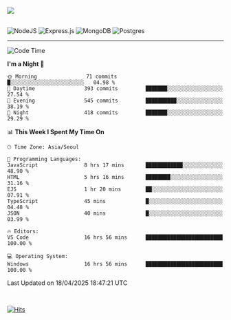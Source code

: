 ![](https://github-readme-stats.vercel.app/api?username=hqnseung&theme=dark&show_icons=true&hide_border=false&include_all_commits=false&count_private=true) <br/><br/>

![NodeJS](https://img.shields.io/badge/node.js-6DA55F?style=for-the-badge&logo=node.js&logoColor=white) 
![Express.js](https://img.shields.io/badge/express.js-%23404d59.svg?style=for-the-badge&logo=express&logoColor=%2361DAFB) ![MongoDB](https://img.shields.io/badge/MongoDB-%234ea94b.svg?style=for-the-badge&logo=mongodb&logoColor=white) ![Postgres](https://img.shields.io/badge/postgres-%23316192.svg?style=for-the-badge&logo=postgresql&logoColor=white)

---


<!--START_SECTION:waka-->
![Code Time](http://img.shields.io/badge/Code%20Time-294%20hrs%208%20mins-blue)

**I'm a Night 🦉** 

```text
🌞 Morning                71 commits          █░░░░░░░░░░░░░░░░░░░░░░░░   04.98 % 
🌆 Daytime                393 commits         ███████░░░░░░░░░░░░░░░░░░   27.54 % 
🌃 Evening                545 commits         ██████████░░░░░░░░░░░░░░░   38.19 % 
🌙 Night                  418 commits         ███████░░░░░░░░░░░░░░░░░░   29.29 % 
```


📊 **This Week I Spent My Time On** 

```text
🕑︎ Time Zone: Asia/Seoul

💬 Programming Languages: 
JavaScript               8 hrs 17 mins       ████████████░░░░░░░░░░░░░   48.90 % 
HTML                     5 hrs 16 mins       ████████░░░░░░░░░░░░░░░░░   31.16 % 
EJS                      1 hr 20 mins        ██░░░░░░░░░░░░░░░░░░░░░░░   07.91 % 
TypeScript               45 mins             █░░░░░░░░░░░░░░░░░░░░░░░░   04.48 % 
JSON                     40 mins             █░░░░░░░░░░░░░░░░░░░░░░░░   03.99 % 

🔥 Editors: 
VS Code                  16 hrs 56 mins      █████████████████████████   100.00 % 

💻 Operating System: 
Windows                  16 hrs 56 mins      █████████████████████████   100.00 % 
```


 Last Updated on 18/04/2025 18:47:21 UTC
<!--END_SECTION:waka-->

<br>

[![Hits](https://hits.seeyoufarm.com/api/count/incr/badge.svg?url=https%3A%2F%2Fgithub.com%2Fhqnseung&count_bg=%2379C83D&title_bg=%23555555&icon=&icon_color=%23E7E7E7&title=hits&edge_flat=false)](https://hits.seeyoufarm.com)
